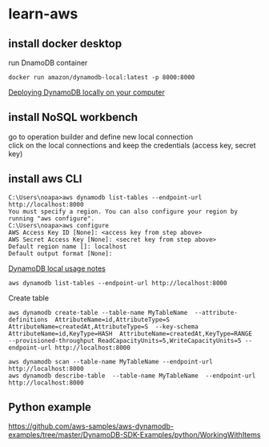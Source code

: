 # learn-aws  
## install docker desktop  
run DnamoDB container  
```
docker run amazon/dynamodb-local:latest -p 8000:8000
```
[Deploying DynamoDB locally on your computer](https://docs.aws.amazon.com/amazondynamodb/latest/developerguide/DynamoDBLocal.DownloadingAndRunning.html)  

## install NoSQL workbench
go to operation builder and define new local connection  
click on the local connections and keep the credentials (access key, secret key)  

## install aws CLI  
```
C:\Users\noapa>aws dynamodb list-tables --endpoint-url http://localhost:8000
You must specify a region. You can also configure your region by running "aws configure".  
C:\Users\noapa>aws configure  
AWS Access Key ID [None]: <access key from step above>  
AWS Secret Access Key [None]: <secret key from step above>  
Default region name []: localhost  
Default output format [None]:  
```
[DynamoDB local usage notes](https://docs.aws.amazon.com/amazondynamodb/latest/developerguide/DynamoDBLocal.UsageNotes.html)  

```
aws dynamodb list-tables --endpoint-url http://localhost:8000 
```

Create table 
```
aws dynamodb create-table --table-name MyTableName  --attribute-definitions  AttributeName=id,AttributeType=S AttributeName=createdAt,AttributeType=S  --key-schema AttributeName=id,KeyType=HASH  AttributeName=createdAt,KeyType=RANGE    --provisioned-throughput ReadCapacityUnits=5,WriteCapacityUnits=5 --endpoint-url http://localhost:8000
```

```
aws dynamodb scan --table-name MyTableName --endpoint-url http://localhost:8000
aws dynamodb describe-table  --table-name MyTableName  --endpoint-url http://localhost:8000
```


## Python example 
https://github.com/aws-samples/aws-dynamodb-examples/tree/master/DynamoDB-SDK-Examples/python/WorkingWithItems
